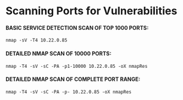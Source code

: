 # Scanning Ports for Vulnerabilities
#### BASIC SERVICE DETECTION SCAN OF TOP 1000 PORTS:
```
nmap -sV -T4 10.22.0.85
```

#### DETAILED NMAP SCAN OF 10000 PORTS:
```
nmap -T4 -sV -sC -PA -p1-10000 10.22.0.85 -oX nmapRes 
```

#### DETAILED NMAP SCAN OF COMPLETE PORT RANGE:
```
nmap -T4 -sV -sC -PA -p- 10.22.0.85 -oX nmapRes 
```





